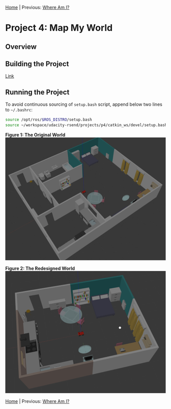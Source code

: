 [Home](../../README.md) | Previous: [Where Am I?](../p3/p3-where-am-i.md)

# Project 4: Map My World

## Overview

## Building the Project

[Link](p4-preliminary-config.md)

## Running the Project

To avoid continuous sourcing of `setup.bash` script, append below two lines to `~/.bashrc`:

```bash
source /opt/ros/$ROS_DISTRO/setup.bash
source ~/workspace/udacity-rsend/projects/p4/catkin_ws/devel/setup.bash
```

__Figure 1: The Original World__
![](./projects/p4/img/img2.png)

__Figure 2: The Redesigned World__
![](./projects/p4/img/img3.png)

[Home](../../README.md) | Previous: [Where Am I?](../p3/p3-where-am-i.md)

